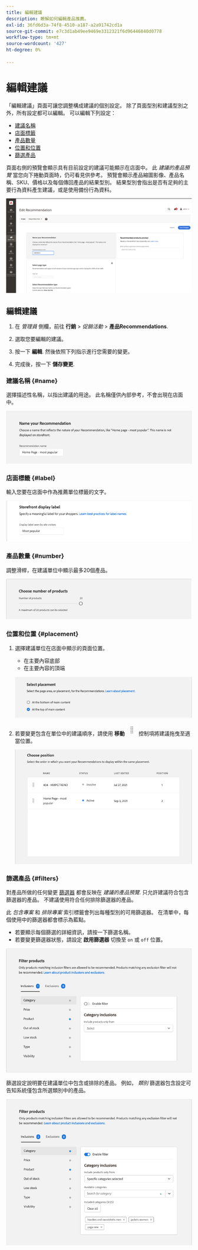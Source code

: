 ```yaml
---
title: 編輯建議
description: 瞭解如何編輯產品推薦。
exl-id: 36fd6d3a-74f8-4510-a187-a2a91742cd1a
source-git-commit: e7c3d1ab49ee9469e3312321f6d96446840d0778
workflow-type: tm+mt
source-wordcount: '427'
ht-degree: 0%

---
```


# 編輯建議

「編輯建議」頁面可讓您調整構成建議的個別設定。 除了頁面型別和建議型別之外，所有設定都可以編輯。 可以編輯下列設定：

- [建議名稱](#name)
- [店面標籤](#label)
- [產品數量](#number)
- [位置和位置](#placement)
- [篩選產品](#filters)

頁面右側的預覽會顯示具有目前設定的建議可能顯示在店面中。 此 _建議的產品預覽_ 當您向下捲動頁面時，仍可看見供參考。 預覽會顯示產品縮圖影像、產品名稱、SKU、價格以及每個傳回產品的結果型別。 結果型別會指出是否有足夠的主要行為資料產生建議，或是使用備份行為資料。

![編輯Recommendations](assets/edit-recommendation.png)

## 編輯建議

1. 在 _管理員_ 側欄，前往 **行銷** > _促銷活動_ > **產品Recommendations**.

1. 選取您要編輯的建議。

1. 按一下 **編輯**. 然後依照下列指示進行您需要的變更。

1. 完成後，按一下 **儲存變更**.

### 建議名稱 {#name}

選擇描述性名稱，以指出建議的用途。 此名稱僅供內部參考，不會出現在店面中。

![編輯名稱](assets/edit-name.png)

### 店面標籤 {#label}

輸入您要在店面中作為推薦單位標籤的文字。

![編輯標籤](assets/edit-storefront-label.png)

### 產品數量 {#number}

調整滑桿，在建議單位中顯示最多20個產品。

![編輯產品數量](assets/edit-number-of-products.png)

### 位置和位置 {#placement}

1. 選擇建議單位在店面中顯示的頁面位置。

   - 在主要內容底部
   - 在主要內容的頂端

   ![編輯位置](assets/edit-placement.png)

1. 若要變更包含在單位中的建議順序，請使用 **移動** ![移動選擇器](assets/icon-move.png) 控制項將建議拖曳至適當位置。

   ![編輯位置](assets/edit-position.png)

### 篩選產品 {#filters}

對產品所做的任何變更 [篩選器](filters.md) 都會反映在 _建議的產品預覽_. 只允許建議符合包含篩選器的產品。 不建議使用符合任何排除篩選器的產品。

此 _包含專案_ 和 _排除專案_ 索引標籤會列出每種型別的可用篩選器。 在清單中，每個使用中的篩選器都會標示為藍點。

- 若要顯示每個篩選的詳細資訊，請按一下篩選名稱。
- 若要變更篩選器狀態，請設定 **啟用篩選器** 切換至 `on` 或 `off` 位置。

![編輯篩選器](assets/edit-filters.png)

篩選設定說明要在建議單位中包含或排除的產品。 例如， _類別_ 篩選器包含設定可告知系統僅包含所選類別中的產品。

![編輯類別篩選](assets/edit-filter-category.png)
